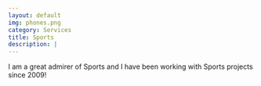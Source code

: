 ```yaml
---
layout: default
img: phones.png
category: Services
title: Sports
description: |
---
```

I am a great admirer of Sports and I have been working with Sports projects since 2009! <br>
<!-- This template features the 'Lato' font, part of the [Google Web Font library](http://www.google.com/fonts), as well as [icons from Font Awesome](http://fontawesome.io).-->